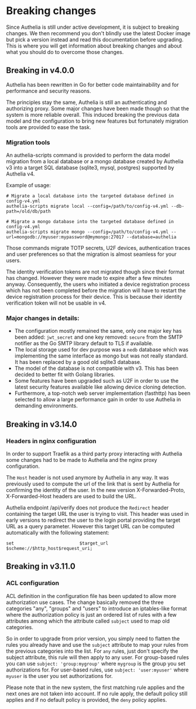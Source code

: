 Breaking changes
================

Since Authelia is still under active development, it is subject to breaking changes. We then recommend you don't blindly use the latest
Docker image but pick a version instead and read this documentation before upgrading. This is where you will get information about breaking
changes and about what you should do to overcome those changes.

## Breaking in v4.0.0

Authelia has been rewritten in Go for better code maintainability and for performance and security reasons.

The principles stay the same, Authelia is still an authenticating and authorizing proxy. Some major changes have been made though so
that the system is more reliable overall. This induced breaking the previous data model and the configuration to bring new features
but fortunately migration tools are provided to ease the task.

### Migration tools

An authelia-scripts command is provided to perform the data model migration from a local database
or a mongo database created by Authelia v3 into a target SQL database (sqlite3, mysql, postgres)
supported by Authelia v4.

Example of usage:

    # Migrate a local database into the targeted database defined in config-v4.yml
    authelia-scripts migrate local --config=/path/to/config-v4.yml --db-path=/old/db/path

    # Migrate a mongo database into the targeted database defined in config-v4.yml
    authelia-scripts migrate mongo --config=/path/to/config-v4.yml --url=mongodb://myuser:mypassword@mymongo:27017 --database=authelia


Those commands migrate TOTP secrets, U2F devices, authentication traces and user preferences so
that the migration is almost seamless for your users.

The identity verification tokens are not migrated though since their format has changed. However they were
made to expire after a few minutes anyway. Consequently, the users who initiated a device registration process
which has not been completed before the migration will have to restart the device registration process for their
device. This is because their identity verification token will not be usable in v4.

### Major changes in details:

* The configuration mostly remained the same, only one major key has been added: `jwt_secret` and one key removed: `secure` from the
SMTP notifier as the Go SMTP library default to TLS if available.
* The local storage used for dev purpose was a `nedb` database which was implementing the same interface
as mongo but was not really standard. It has been replaced by a good old sqlite3 database.
* The model of the database is not compatible with v3. This has been decided to better fit with Golang libraries.
* Some features have been upgraded such as U2F in order to use the latest security features available like allowing device cloning detection.
* Furthermore, a top-notch web server implementation (fasthttp) has been selected to allow a large performance gain in order to use Authelia in demanding environments.

## Breaking in v3.14.0

### Headers in nginx configuration

In order to support Traefik as a third party proxy interacting with Authelia some changes had to be made
to Authelia and the nginx proxy configuration.

The `Host` header is not used anymore by Authelia in any way. It was previously used to compute the url of the link that is
sent by Authelia for confirming the identity of the user. In the new version X-Forwarded-Proto, X-Forwarded-Host
headers are used to build the URL.

Authelia endpoint /api/verify does not produce the `Redirect` header containing the target URL the user is trying to visit.
This header was used in early versions to redirect the user to the login portal providing the target URL as a query parameter.
However this target URL can be computed automatically with the following statement:

    set                         $target_url $scheme://$http_host$request_uri;


## Breaking in v3.11.0

### ACL configuration

ACL definition in the configuration file has been updated to allow more authorization use cases.
The change basically removed the three categories "any", "groups" and "users" to introduce an
iptables-like format where the authorization policy is just an ordered list of rules with a few
attributes among which the attribute called `subject` used to map old categories.

So in order to upgrade from prior version, you simply need to flatten the rules you already have and
use the `subject` attribute to map your rules from the previous categories into the list. For `any`
rules, just don't specify the subject attribute, this rule will then apply to any user. For group-based
rules you can use `subject: 'group:mygroup'` where `mygroup` is the group you set authorizations for.
For user-based rules, use `subject: 'user:myuser'` where `myuser` is the user you set authorizations for.

Please note that in the new system, the first matching rule applies and the next ones are not taken into
account. If no rule apply, the default policy still applies and if no default policy is provided, the `deny`
policy applies.